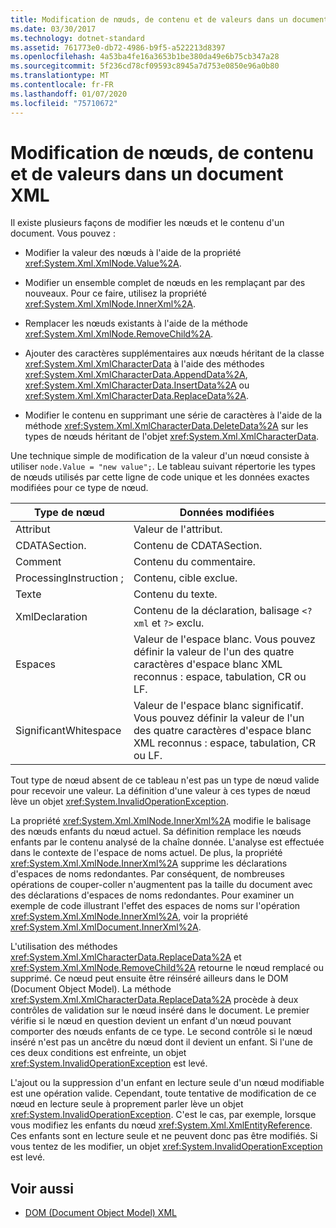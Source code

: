 ```yaml
---
title: Modification de nœuds, de contenu et de valeurs dans un document XML
ms.date: 03/30/2017
ms.technology: dotnet-standard
ms.assetid: 761773e0-db72-4986-b9f5-a522213d8397
ms.openlocfilehash: 4a53ba4fe16a3653b1be380da49e6b75cb347a28
ms.sourcegitcommit: 5f236cd78cf09593c8945a7d753e0850e96a0b80
ms.translationtype: MT
ms.contentlocale: fr-FR
ms.lasthandoff: 01/07/2020
ms.locfileid: "75710672"
---
```

# <a name="modifying-nodes-content-and-values-in-an-xml-document"></a>Modification de nœuds, de contenu et de valeurs dans un document XML
Il existe plusieurs façons de modifier les nœuds et le contenu d'un document. Vous pouvez :  
  
- Modifier la valeur des nœuds à l'aide de la propriété <xref:System.Xml.XmlNode.Value%2A>.  
  
- Modifier un ensemble complet de nœuds en les remplaçant par des nouveaux. Pour ce faire, utilisez la propriété <xref:System.Xml.XmlNode.InnerXml%2A>.  
  
- Remplacer les nœuds existants à l'aide de la méthode <xref:System.Xml.XmlNode.RemoveChild%2A>.  
  
- Ajouter des caractères supplémentaires aux nœuds héritant de la classe <xref:System.Xml.XmlCharacterData> à l'aide des méthodes <xref:System.Xml.XmlCharacterData.AppendData%2A>, <xref:System.Xml.XmlCharacterData.InsertData%2A> ou <xref:System.Xml.XmlCharacterData.ReplaceData%2A>.  
  
- Modifier le contenu en supprimant une série de caractères à l'aide de la méthode <xref:System.Xml.XmlCharacterData.DeleteData%2A> sur les types de nœuds héritant de l'objet <xref:System.Xml.XmlCharacterData>.  
  
 Une technique simple de modification de la valeur d'un nœud consiste à utiliser `node.Value = "new value";`. Le tableau suivant répertorie les types de nœuds utilisés par cette ligne de code unique et les données exactes modifiées pour ce type de nœud.  
  
|Type de nœud|Données modifiées|  
|---------------|------------------|  
|Attribut|Valeur de l'attribut.|  
|CDATASection.|Contenu de CDATASection.|  
|Comment|Contenu du commentaire.|  
|ProcessingInstruction ;|Contenu, cible exclue.|  
|Texte|Contenu du texte.|  
|XmlDeclaration|Contenu de la déclaration, balisage `<?xml` et `?>` exclu.|  
|Espaces|Valeur de l'espace blanc. Vous pouvez définir la valeur de l'un des quatre caractères d'espace blanc XML reconnus : espace, tabulation, CR ou LF.|  
|SignificantWhitespace|Valeur de l'espace blanc significatif. Vous pouvez définir la valeur de l'un des quatre caractères d'espace blanc XML reconnus : espace, tabulation, CR ou LF.|  
  
 Tout type de nœud absent de ce tableau n'est pas un type de nœud valide pour recevoir une valeur. La définition d'une valeur à ces types de nœud lève un objet <xref:System.InvalidOperationException>.  
  
 La propriété <xref:System.Xml.XmlNode.InnerXml%2A> modifie le balisage des nœuds enfants du nœud actuel. Sa définition remplace les nœuds enfants par le contenu analysé de la chaîne donnée. L'analyse est effectuée dans le contexte de l'espace de noms actuel. De plus, la propriété <xref:System.Xml.XmlNode.InnerXml%2A> supprime les déclarations d'espaces de noms redondantes. Par conséquent, de nombreuses opérations de couper-coller n'augmentent pas la taille du document avec des déclarations d'espaces de noms redondantes. Pour examiner un exemple de code illustrant l'effet des espaces de noms sur l'opération <xref:System.Xml.XmlNode.InnerXml%2A>, voir la propriété <xref:System.Xml.XmlDocument.InnerXml%2A>.  
  
 L'utilisation des méthodes <xref:System.Xml.XmlCharacterData.ReplaceData%2A> et <xref:System.Xml.XmlNode.RemoveChild%2A> retourne le nœud remplacé ou supprimé. Ce nœud peut ensuite être réinséré ailleurs dans le DOM (Document Object Model). La méthode <xref:System.Xml.XmlCharacterData.ReplaceData%2A> procède à deux contrôles de validation sur le nœud inséré dans le document. Le premier vérifie si le nœud en question devient un enfant d'un nœud pouvant comporter des nœuds enfants de ce type. Le second contrôle si le nœud inséré n'est pas un ancêtre du nœud dont il devient un enfant. Si l'une de ces deux conditions est enfreinte, un objet <xref:System.InvalidOperationException> est levé.  
  
 L'ajout ou la suppression d'un enfant en lecture seule d'un nœud modifiable est une opération valide. Cependant, toute tentative de modification de ce nœud en lecture seule à proprement parler lève un objet <xref:System.InvalidOperationException>. C'est le cas, par exemple, lorsque vous modifiez les enfants du nœud <xref:System.Xml.XmlEntityReference>. Ces enfants sont en lecture seule et ne peuvent donc pas être modifiés. Si vous tentez de les modifier, un objet <xref:System.InvalidOperationException> est levé.  
  
## <a name="see-also"></a>Voir aussi

- [DOM (Document Object Model) XML](../../../../docs/standard/data/xml/xml-document-object-model-dom.md)

